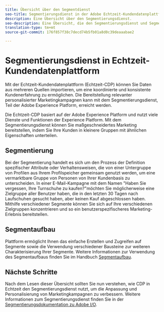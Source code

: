 ```yaml
---
title: Übersicht über den Segmentdienst
seo-title: Segmentierungsdienst in der Adobe Echtzeit-Kundendatenplattform
description: Eine Übersicht über den Segmentierungsdienst.
seo-description: Eine Übersicht, die den Segmentierungsdienst und Segmente auf der Adobe Echtzeit-Kundendatenplattform beschreibt.
translation-type: tm+mt
source-git-commit: 176f857f38c7decd74b5fb01a8d0c39deaaabae2

---
```



# Segmentierungsdienst in Echtzeit-Kundendatenplattform

Mit der Echtzeit-Kundendatenplattform (Echtzeit-CDP) können Sie Daten aus mehreren Quellen importieren, um eine koordinierte und konsistente Kundenerfahrung zu ermöglichen. Die Bereitstellung relevanter personalisierter Marketingkampagnen kann mit dem Segmentierungsdienst, Teil der Adobe Experience Platform, erreicht werden.

Die Echtzeit-CDP basiert auf der Adobe Experience Platform und nutzt viele Dienste und Funktionen der Experience Platform. Mit dem Segmentierungsdienst können Sie maßgeschneidertes Marketing bereitstellen, indem Sie Ihre Kunden in kleinere Gruppen mit ähnlichen Eigenschaften unterteilen.

## Segmentierung

Bei der Segmentierung handelt es sich um den Prozess der Definition spezifischer Attribute oder Verhaltensweisen, die von einer Untergruppe von Profilen aus Ihrem Profilspeicher gemeinsam genutzt werden, um eine vermarktbare Gruppe von Personen von Ihrer Kundenbasis zu unterscheiden. In einer E-Mail-Kampagne mit dem Namen &quot;Haben Sie vergessen, Ihre Turnschuhe zu kaufen?&quot;möchten Sie möglicherweise eine Zielgruppe aller Benutzer haben, die in den letzten 30 Tagen nach Laufschuhen gesucht haben, aber keinen Kauf abgeschlossen haben. Mithilfe verschiedener Segmente können Sie sich auf Ihre verschiedenen Zielgruppen konzentrieren und so ein benutzerspezifischeres Marketing-Erlebnis bereitstellen.

## Segmentaufbau

Plattform ermöglicht Ihnen das einfache Erstellen und Zugreifen auf Segmente sowie die Verwendung verschiedener Bausteine zur weiteren Charakterisierung Ihrer Segmente. Weitere Informationen zur Verwendung des Segmentaufbaus finden Sie im Handbuch [Segmentaufbau](./segment-builder-guide.md).

## Nächste Schritte

Nach dem Lesen dieser Übersicht sollten Sie nun verstehen, wie CDP in Echtzeit den Segmentierungsdienst nutzt, um die Anpassung und Personalisierung von Marketingkampagnen zu verbessern. Weitere Informationen zum Segmentierungsdienst finden Sie in der [Segmentierungsdokumentation zu Adobe I/O](https://www.adobe.io/apis/experienceplatform/home/profile-identity-segmentation/profile-identity-segmentation-services.html#!end-user/markdown/segmentation_overview/segmentation.md).